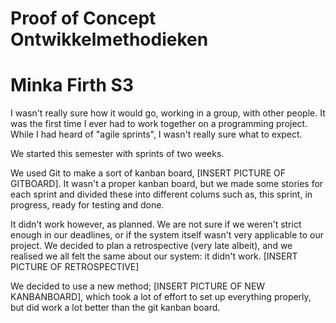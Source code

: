 # Proof of Concept Ontwikkelmethodieken
# Minka Firth S3

I wasn't really sure how it would go, working in a group, with other people. It was the first time I ever had to work together on a programming project. While I had heard of "agile sprints", I wasn't really sure what to expect.

We started this semester with sprints of two weeks. 

We used Git to make a sort of kanban board, [INSERT PICTURE OF GITBOARD]. It wasn't a proper kanban board, but we made some stories for each sprint and divided these into different colums such as, this sprint, in progress, ready for testing and done. 

It didn't work however, as planned. We are not sure if we weren't strict enough in our deadlines, or if the system itself wasn't very applicable to our project. We decided to plan a retrospective (very late albeit), and we realised we all felt the same about our system: it didn't work. [INSERT PICTURE OF RETROSPECTIVE]

We decided to use a new method; [INSERT PICTURE OF NEW KANBANBOARD], which took a lot of effort to set up everything properly, but did work a lot better than the git kanban board. 